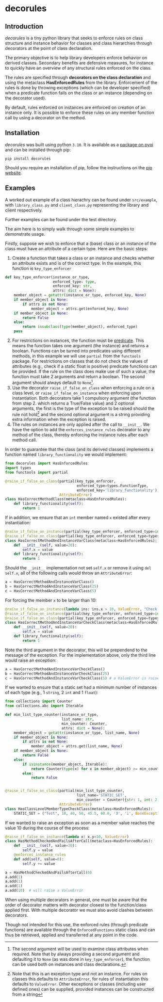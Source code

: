 # decorules

## Introduction

_decorules_ is a tiny python library that seeks to enforce rules on class structure and instance behavior for classes and class hierarchies through decorators at the point of class declaration. 

The primary objective is to help library developers enforce behavior on derived classes. Secondary benefits are defensive measures, for instance to quickly have an overview of any structural rules enforced on the class.

The rules are specified through __decorators on the class declaration__ and using the metaclass __HasEnforcedRules__ from the library. Enforcement of the rules is done by throwing exceptions (which can be developer specified) when a predicate function fails on the class or an instance (depending on the decorator used).

By default, rules enforced on instances are enforced on creation of an instance only. It is possible to enforce these rules on any member function call by using a decorator on the method. 


## Installation

_decorules_ was built using python `3.10`. It is available as a [package on pypi](https://pypi.org/project/decorules/) and can be installed through pip:

```
pip install decorules
```
Should you require an installation of pip, follow the instructions on the [pip website](https://pip.pypa.io/en/stable/installation/).

## Examples

A worked out example of a class hierachry can be found under `src/example`, with `library_class.py` and `client_class.py` representing the library and client respectively.

Further examples can be found under the test directory. 

The aim here is to simply walk through some simple examples to demonstrate usage. 

Firstly, suppose we wish to enforce that a (base) class or an instance of the class must have an attribute of a certain type. Here are the basic steps:

  1. Create a function that takes a class or an instance and checks whether an attribute exists and is of the correct type. In the example, this function is `key_type_enforcer`
```python
def key_type_enforcer(instance_or_type,
                      enforced_type: type,
                      enforced_key: str,
                      attrs: dict = None):
    member_object = getattr(instance_or_type, enforced_key, None)
    if member_object is None:
        if attrs is not None:
            member_object = attrs.get(enforced_key, None)
    if member_object is None:
        return False
    else:
        return issubclass(type(member_object), enforced_type)
    pass
```

2. For restrictions on instances, the function must be [predicate](https://stackoverflow.com/questions/1344015/what-is-a-predicate). This means the function takes one argument (the instance) and returns a boolean. Functions can be turned into predicates using different methods, in this example we will use `partial` from the `functools` package. For restrictions on classes that do not check the values of attributes (e.g., check if a static float is positive) predicate functions can be provided. If the rule on the class does make use of such a value, the function must take 2 arguments and return a boolean. The second argument should always default to `None`[^1].  
3. Use the decorator `raise_if_false_on_class` when enforcing a rule on a class level, or `raise_if_false_on_instance` when enforcing upon instantiation. Both decorators take 1 compulsory argument (the function from step 2. which returns a True/False value) and 2 optional arguments, the first is the type of the exception to be raised should the rule not hold[^2] and the second optional argument is a string providing extra information when the exception is raised.
4. The rules on instances are only applied after the call to `__init__`. We have the option to add the `enforces_instance_rules` decorator to any method of the class, thereby enforcing the instance rules after each method call.

In order to guarantee that the class (and its derived classes) implements a function named `library_functionality` we would implement:

```python
from decorules import HasEnforcedRules
import types
from functools import partial

@raise_if_false_on_class(partial(key_type_enforcer, 
                                 enforced_type=types.FunctionType, 
                                 enforced_key='library_functionality'), 
                         AttributeError)
class HasCorrectMethodClass(metaclass=HasEnforcedRules):
    def library_functionality(self):
        return 1
```

If in addition, we ensure that an `int` member named `x` existed after every instantiation:

```python
@raise_if_false_on_instance(partial(key_type_enforcer, enforced_type=int, enforced_key='x'), AttributeError)  
@raise_if_false_on_class(partial(key_type_enforcer, enforced_type=types.FunctionType, enforced_key='library_functionality'), AttributeError)
class HasCorrectMethodAndInstanceVarClass(metaclass=HasEnforcedRules):
    def __init__(self, value=20):
        self.x = value
    def library_functionality(self):
        return 1
```

Should the `__init__` implementation not set `self.x` or remove it using `del self.x`, all of the following calls would throw an `AttributeError`:
```python
a = HasCorrectMethodAndInstanceVarClass()
b = HasCorrectMethodAndInstanceVarClass(25)
c = HasCorrectMethodAndInstanceVarClass(5)
```
For forcing the member `x` to be larger than 10:
```python
@raise_if_false_on_instance(lambda ins: ins.x > 10, ValueError, "Check x-member>10")  
@raise_if_false_on_instance(partial(key_type_enforcer, enforced_type=int, enforced_key='x'), AttributeError)  
@raise_if_false_on_class(partial(key_type_enforcer, enforced_type=types.FunctionType, enforced_key='library_functionality'), AttributeError)
class HasCorrectMethodAndInstanceVarCheckClass(metaclass=HasEnforcedRules):
    def __init__(self, value=20):
        self.x = value
    def library_functionality(self):
        return 1
```
Note the third argument in the decorator, this will be prependend to the message of the exception. 
For the implementation above, only the third line would raise an exception:

```python
a = HasCorrectMethodAndInstanceVarCheckClass()
b = HasCorrectMethodAndInstanceVarCheckClass(25)
c = HasCorrectMethodAndInstanceVarCheckClass(5) # a ValueError is raised
```

If we wanted to ensure that a static set had a minimum number of instances of each type (e.g., 1 `string`, 2 `int` and 1 `float`):

```python
from collections import Counter
from collections.abc import Iterable

def min_list_type_counter(instance_or_type,
                          list_name: str,
                          min_counter: Counter,
                          attrs: dict = None):
    member_object = getattr(instance_or_type, list_name, None)
    if member_object is None:
        if attrs is not None:
            member_object = attrs.get(list_name, None)
    if member_object is None:
        return False
    else:
        if isinstance(member_object, Iterable):
            return Counter(type(x) for x in member_object) >= min_counter
        else:
            return False


@raise_if_false_on_class(partial(min_list_type_counter, 
                                 list_name='STATIC_SET', 
                                 min_counter = Counter({str: 1, int: 2, float:1})), 
                         AttributeError)
class HasClassLevelMemberTypeCheckClass(metaclass=HasEnforcedRules):
    STATIC_SET = ("Test", 10, 40, 50, 45.5, 60.0, '3', 'i', BaseException())

```
If we wanted to raise an exception as soon as a member value reaches the value 10 during the course of the process:
```python
@raise_if_false_on_instance(lambda x: x.y<10, ValueError)
class HasMethodCheckedAndFailsAfterCall(metaclass=HasEnforcedRules):
    def __init__(self, value=20):
        self.y = value
    @enforces_instance_rules
    def add(self, value=0):
        self.y += value

a = HasMethodCheckedAndFailsAfterCall(0)
a.add(1)
a.add(1)
a.add(1)
a.add(10)  # will raise a ValueError

```

When using multiple decorators in general, one must be aware that the order of decorator matters with decorator closest to the function/class applied first. With multiple decorator we must also avoid clashes between decorators.

Though not intended for this use, the enforced rules (through predicate functions) are available through the `EnforcedFunctions` static class and can thus be retrieved, applied and transferred at any point in the code.

[^1]: The second argument will be used to examine class attributes when required. Note that by always providing a second argument and defaulting it to `None` (as was done in `key_type_enforcer`), the function can be used both on instances and class declarations.
[^2]: Note that this is an exception type and not an instance. For rules on classes this defaults to `AttributeError`, for rules of instantiation this defaults to `ValueError`. Other exceptions or classes (including user defined ones) can be supplied, provided instances can be constructed from a string 
